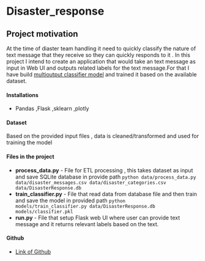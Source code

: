 # Disaster_response

## Project motivation
   At the time of diaster team handling it need to quickly classify the nature of text message that they receive so  they can quickly responds to it . In this project I intend to create an application that would take an text message as input in Web UI and outputs related labels for the text message.For that I have build [multioutput classifier model](https://scikit-learn.org/stable/modules/generated/sklearn.multioutput.MultiOutputClassifier.html) and trained it based on the available dataset.

 
#### Installations
 - Pandas ,Flask ,sklearn ,plotly
#### Dataset
 Based on the provided input files , data is cleaned/transformed and used for training the model
#### Files in the project
 - **process_data.py**  - File for ETL processing , this takes dataset as input and save SQLite database in provide path 
              `python data/process_data.py data/disaster_messages.csv data/disaster_categories.csv data/DisasterResponse.db`
 - **train_classifier.py**  - File that read data from database file and then train and save the model in provided path 
               `python models/train_classifier.py data/DisasterResponse.db models/classifier.pkl`
 - **run.py**  - File that setup Flask web UI where user can provide text message and it returns relevant labels based on the text.
 
#### Github
  - [Link of Github](https://github.com/kingkovai/Disaster_response.git)
 



